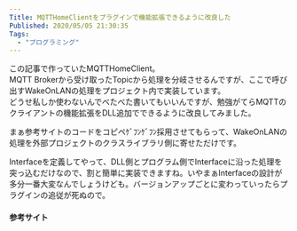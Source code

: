 ```yaml
---
Title: MQTTHomeClientをプラグインで機能拡張できるように改良した
Published: 2020/05/05 21:30:35
Tags:
  - "プログラミング"
---
```

<?# OEmbed "https://blog.hitsujin.jp/entry/2020/05/05/150000" /?>
この記事で作っていたMQTTHomeClient。  
MQTT Brokerから受け取ったTopicから処理を分岐させるんですが、ここで呼び出すWakeOnLANの処理をプロジェクト内で実装しています。  
どうせ私しか使わないんでべたべた書いてもいいんですが、勉強がてらMQTTのクライアントの機能拡張をDLL追加でできるように改良してみました。  

<?# OEmbed "https://github.com/Ovis/MqttHomeClient" /?>





まぁ参考サイトのコードをコピペｹﾞﾌﾝｹﾞﾌﾝ採用させてもらって、WakeOnLANの処理を外部プロジェクトのクラスライブラリ側に寄せただけです。  

Interfaceを定義してやって、DLL側とプログラム側でInterfaceに沿った処理を突っ込むだけなので、割と簡単に実装できますね。いやまぁInterfaceの設計が多分一番大変なんでしょうけども。バージョンアップごとに変わっていったらプラグインの追従が死ぬので。  


#### 参考サイト  

<?# OEmbed "https://one-sthead.hatenablog.com/entry/2019/09/10/180130" /?>


